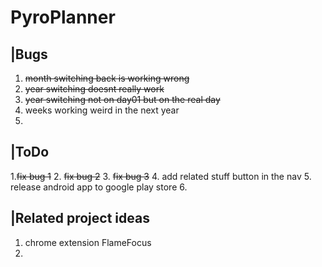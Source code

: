 # PyroPlanner
 
## |Bugs
1. ~~month switching back is working wrong~~
2. ~~year switching doesnt really work~~
3. ~~year switching not on day01 but on the real day~~
4. weeks working weird in the next year
5.

## |ToDo
1.~~fix bug 1~~
2. ~~fix bug 2~~
3. ~~fix bug 3~~
4. add related stuff button in the nav
5. release android app to google play store
6. 

## |Related project ideas
1. chrome extension FlameFocus
2. 

